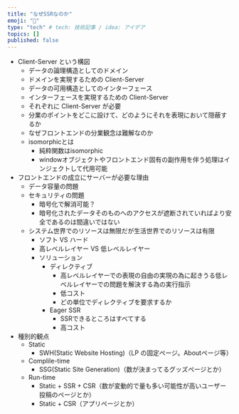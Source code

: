 ```yaml
---
title: "なぜSSRなのか"
emoji: "🐙"
type: "tech" # tech: 技術記事 / idea: アイデア
topics: []
published: false
---
```


- Client-Server という構図
  - データの論理構造としてのドメイン
  - ドメインを実現するための Client-Server
  - データの可用構造としてのインターフェース
  - インターフェースを実現するための Client-Server
  - それぞれに Client-Server が必要
  - 分業のポイントをどこに設けて、どのようにそれを表現において隠蔽するか
  - なぜフロントエンドの分業観念は難解なのか
  - isomorphicとは
    - 純粋関数はisomorphic
    - windowオブジェクトやフロントエンド固有の副作用を伴う処理はインジェクトして代用可能
- フロントエンドの成立にサーバーが必要な理由
  - データ容量の問題
  - セキュリティの問題
    - 暗号化で解消可能？
    - 暗号化されたデータそのものへのアクセスが遮断されていればより安全であるのは間違いではない
  - システム世界でのリソースは無限だが生活世界でのリソースは有限
    - ソフト VS ハード
    - 高レベルレイヤー VS 低レベルレイヤー
    - ソリューション
      - ディレクティブ
        - 高レベルレイヤーでの表現の自由の実現の為に起きうる低レベルレイヤーでの問題を解決する為の実行指示
        - 低コスト
        - どの単位でディレクティブを要求するか
      - Eager SSR
        - SSRできるところはすべてする
        - 高コスト
- 種別的観点
  - Static
    - SWH(Static Website Hosting)（LP の固定ページ。Aboutページ等）
  - Complile-time
    - SSG(Static Site Generation)（数が決まってるグッズページとか）
  - Run-time
    - Static + SSR + CSR（数が変動的で量も多い可能性が高いユーザー投稿のページとか）
    - Static + CSR（アプリページとか）
